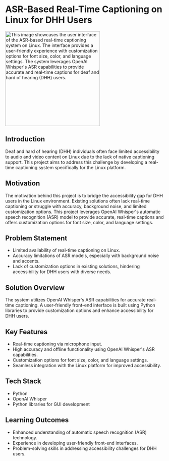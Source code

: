 # ASR-Based Real-Time Captioning on Linux for DHH Users

<img alt="This image showcases the user interface of the ASR-based real-time captioning system on Linux. The interface provides a user-friendly experience with customization options for font size, color, and language settings. The system leverages OpenAI Whisper's ASR capabilities to provide accurate and real-time captions for deaf and hard of hearing (DHH) users." src="../images/ASR UI.png" width="300"/>

## Introduction

Deaf and hard of hearing (DHH) individuals often face limited accessibility to audio and video content on Linux due to the lack of native captioning support. This project aims to address this challenge by developing a real-time captioning system specifically for the Linux platform.

## Motivation

The motivation behind this project is to bridge the accessibility gap for DHH users in the Linux environment. Existing solutions often lack real-time captioning or struggle with accuracy, background noise, and limited customization options. This project leverages OpenAI Whisper's automatic speech recognition (ASR) model to provide accurate, real-time captions and offers customization options for font size, color, and language settings.

## Problem Statement

- Limited availability of real-time captioning on Linux.
- Accuracy limitations of ASR models, especially with background noise and accents.
- Lack of customization options in existing solutions, hindering accessibility for DHH users with diverse needs.

## Solution Overview

The system utilizes OpenAI Whisper's ASR capabilities for accurate real-time captioning. A user-friendly front-end interface is built using Python libraries to provide customization options and enhance accessibility for DHH users.

## Key Features

- Real-time captioning via microphone input.
- High accuracy and offline functionality using OpenAI Whisper's ASR capabilities.
- Customization options for font size, color, and language settings.
- Seamless integration with the Linux platform for improved accessibility.

## Tech Stack

- Python
- OpenAI Whisper
- Python libraries for GUI development

## Learning Outcomes

- Enhanced understanding of automatic speech recognition (ASR) technology.
- Experience in developing user-friendly front-end interfaces.
- Problem-solving skills in addressing accessibility challenges for DHH users.
